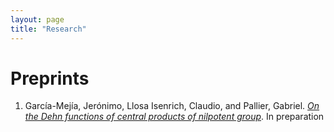 ```yaml
---
layout: page
title: "Research"
---
```


# Preprints

1. García-Mejía, Jerónimo, Llosa Isenrich, Claudio, and Pallier, Gabriel. <a href="CentralDehn.pdf" target="_blank">_On the Dehn functions of central products of nilpotent group_</a>. In preparation
